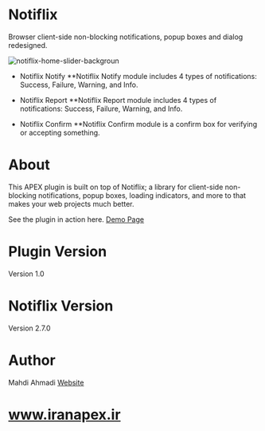 # Notiflix
Browser client-side non-blocking notifications, popup boxes and dialog redesigned.

![notiflix-home-slider-backgroun](https://user-images.githubusercontent.com/13412866/106004340-5c1c0d00-60c8-11eb-9ec2-5384964dbc73.png)

* Notiflix Notify
**Notiflix Notify module includes 4 types of notifications: Success, Failure, Warning, and Info.

* Notiflix Report
**Notiflix Report module includes 4 types of notifications: Success, Failure, Warning, and Info.

* Notiflix Confirm
**Notiflix Confirm module is a confirm box for verifying or accepting something.

# About
This APEX plugin is built on top of Notiflix; a library for client-side non-blocking notifications, popup boxes, loading indicators, and more to that makes your web projects much better.

See the plugin in action here. [Demo Page](https://apex.oracle.com/pls/apex/artabit/r/notiflix-apex-plugin/home)

# Plugin Version
   Version 1.0
  
# Notiflix Version
   Version 2.7.0

# Author
Mahdi Ahmadi [Website](http://iranapex.ir)

# www.iranapex.ir
